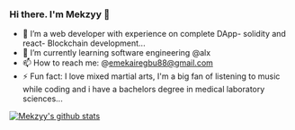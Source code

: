 ### Hi there. I'm Mekzyy 👋

- 🔭 I’m a web developer with experience on complete DApp- solidity and react- Blockchain development...
- 🌱 I’m currently learning software engineering @alx
- 📫 How to reach me: @emekairegbu88@gmail.com
- ⚡ Fun fact: I love mixed martial arts, I'm a big fan of listening to music while coding and i have a bachelors degree in medical laboratory sciences...

[![Mekzyy's github stats](https://github-readme-stats.vercel.app/api?username=Mekzyy&count_private=true&show_icons=true&theme=radical&hide_rank=false)](https://github.com/anuraghazra/github-readme-stats)
